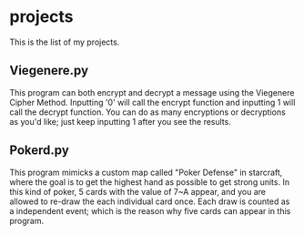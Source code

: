 # projects
This is the list of my projects.
## Viegenere.py
This program can both encrypt and decrypt a message using the Viegenere Cipher Method. 
Inputting '0' will call the encrypt function and inputting 1 will call the decrypt function.
You can do as many encryptions or decryptions as you'd like; just keep inputting 1 after you see the results.
## Pokerd.py
This program mimicks a custom map called "Poker Defense" in starcraft, where the goal is to get the highest hand as 
possible to get strong units. In this kind of poker, 5 cards with the value of 7~A appear, and you are allowed to 
re-draw the each individual card once. Each draw is counted as a independent event; which is the reason why
five cards can appear in this program.
